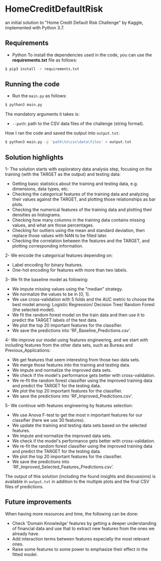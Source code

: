 # HomeCreditDefaultRisk
an initial solution to "Home Credit Default Risk Challenge" by Kaggle, implemented with Python 3.7.


## Requirements
- Python To install the dependencies used in the code, you can use the **requirements.txt** file as follows:


```sh
$ pip3 install -r requirements.txt
```

## Running the code
- Run the ``` main.py ``` as follows:

```sh
$ python3 main.py
```

The mandatory arguments it takes is:
-  ``` --path ```: path to the CSV data files of the challenge (string format).

How I ran the code and saved the output into ``` output.txt ```:

```sh
$ python3 main.py -p 'path\to\csv\data\files' > output.txt
```

## Solution highlights

1- The solution starts with exploratory data analysis step, focusing on the training (with the TARGET as the output) and testing data:

- Getting basic statistics about the training and testing data, e.g. dimensions, data types, etc.
- Checking the categorical features of the training data and analyzing their values against the TARGET, and plotting those relationships as bar plots.
- Checking the numerical features of the training data and plotting their densities as histograms.
- Checking how many columns in the training data contains missing values, and what are those percentages.
- Checking for outliers using the mean and standard deviation, then replace those values with NAN to be filled later.
- Checking the correlation between the features and the TARGET, and plotting corresponding information.

2- We encode the categorical features depending on:
- Label encoding for binary features.
- One-hot encoding for features with more than two labels.

3- We fit the baseline model as following:
- We impute missing values using the "median" strategy.
- We normalize the values to be in [0, 1].
- We use cross-validation with 5 folds and the AUC metric to choose the best model among: Logistic Regression/ Decision Tree/ Random Forest (the selected model).
- We fit the random forest model on the train data and then use it to predict the TARGET labels of the test data.
- We plot the top 20 important features for the classifier.
- We save the predictions into 'RF_Baseline_Predictions.csv'.

4- We improve our model using features engineering, and we start with including features from the other data sets, such as Bureau and Previous_Applications:
- We get features that seem interesting from those two data sets.
- We merge those features into the training and testing data.
- We impute and normalize the improved data sets.
- We check if the model's performance gets better with cross-validation.
- We re-fit the random forest classifier using the improved training data and predict the TARGET for the testing data.
- We plot the top 20 important features for the classifier.
- We save the predictions into 'RF_Improved_Predictions.csv'.

5- We continue with features engineering by features selection:
- We use Anova F-test to get the most n important features for our classifier (here we use 30 features).
- We update the training and testing data sets based on the selected features.
- We impute and normalize the improved data sets.
- We check if the model's performance gets better with cross-validation.
- We re-fit the random forest classifier using the improved training data and predict the TARGET for the testing data.
- We plot the top 20 important features for the classifier.
- We save the predictions into 'RF_Improved_Selected_Features_Predictions.csv'.

The output of this solution (including the found insights and discussions) is available in ``` output.txt ``` in addition to the multiple plots and the final CSV files of predictions.


## Future improvements
When having more resources and time, the following can be done:
- Check 'Domain Knowledge' features by getting a deeper understanding of financial data and use that to extract new features from the ones we already have.
- Add interaction terms between features especially the most relevant ones.
- Raise some features to some power to emphasize their effect in the fitted model.

